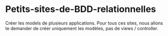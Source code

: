# Petits-sites-de-BDD-relationnelles
 Créer les models de plusieurs applications.
 Pour tous ces sites, nous allons te demander de créer uniquement les modèles, pas de views / controller. 

